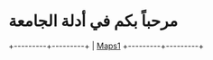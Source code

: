 # مرحباً بكم في أدلة الجامعة 

+---------+---------+
| [Maps1][1]
+---------+---------+

  [1]: .\Maps\Map1.md
